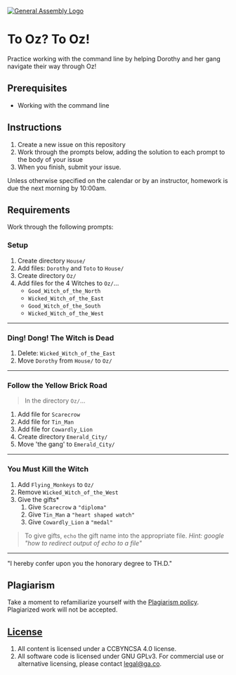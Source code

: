 [![General Assembly Logo](https://camo.githubusercontent.com/1a91b05b8f4d44b5bbfb83abac2b0996d8e26c92/687474703a2f2f692e696d6775722e636f6d2f6b6538555354712e706e67)](https://generalassemb.ly/education/web-development-immersive)

# To Oz? To Oz!

Practice working with the command line by helping Dorothy and her gang navigate
their way through Oz!

## Prerequisites

- Working with the command line

## Instructions

1. Create a new issue on this repository
1. Work through the prompts below, adding the solution to each prompt to the
   body of your issue
1. When you finish, submit your issue.

Unless otherwise specified on the calendar or by an instructor, homework is due
the next morning by 10:00am.

## Requirements

Work through the following prompts:

### Setup

1. Create directory `House/`
1. Add files: `Dorothy` and `Toto` to `House/`
1. Create directory `Oz/`
1. Add files for the 4 Witches to `Oz/`...
   - `Good_Witch_of_the_North`
   - `Wicked_Witch_of_the_East`
   - `Good_Witch_of_the_South`
   - `Wicked_Witch_of_the_West`

---

### Ding! Dong! The Witch is Dead

1. Delete: `Wicked_Witch_of_the_East`
1. Move `Dorothy` from `House/` to `Oz/`

---

### Follow the Yellow Brick Road

> In the directory `Oz/`...

1. Add file for `Scarecrow`
1. Add file for `Tin_Man`
1. Add file for `Cowardly_Lion`
1. Create directory `Emerald_City/`
1. Move 'the gang' to `Emerald_City/`

---

### You Must Kill the Witch

1. Add `Flying_Monkeys` to `Oz/`
1. Remove `Wicked_Witch_of_the_West`
1. Give the gifts\*
   1. Give `Scarecrow` a `"diploma"`
   1. Give `Tin_Man` a `"heart shaped watch"`
   1. Give `Cowardly_Lion` a `"medal"`

> To give gifts, `echo` the gift name into the appropriate file. _Hint: google
> "how to redirect output of echo to a file"_

---

"I hereby confer upon you the honorary degree to TH.D."

## Plagiarism

Take a moment to refamiliarize yourself with the
[Plagiarism policy](https://git.generalassemb.ly/DC-WDI/Administrative/blob/master/plagiarism.md).
Plagiarized work will not be accepted.

## [License](LICENSE)

1.  All content is licensed under a CC­BY­NC­SA 4.0 license.
1.  All software code is licensed under GNU GPLv3. For commercial use or
    alternative licensing, please contact legal@ga.co.
